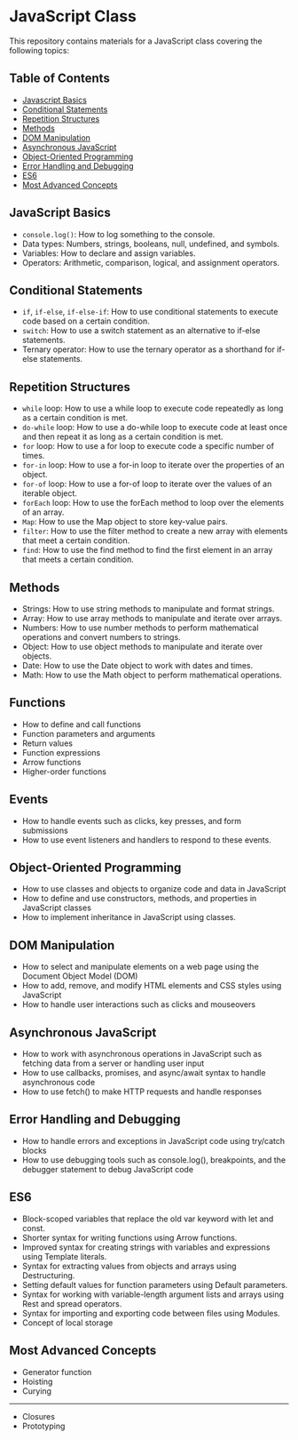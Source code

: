 # JavaScript Class

This repository contains materials for a JavaScript class covering the following topics:

## Table of Contents

- [Javascript Basics](#javascript-basics)
- [Conditional Statements](#conditional-statements)
- [Repetition Structures](#repetition-structures)
- [Methods](#methods)
- [DOM Manipulation](#dom-manipulation)
- [Asynchronous JavaScript](#asynchronous-javascript)
- [Object-Oriented Programming](#object-oriented-programming)
- [Error Handling and Debugging](#error-handling-and-debugging)
- [ES6](#es6)
- [Most Advanced Concepts](#most-advanced-concepts)

## JavaScript Basics

- `console.log()`: How to log something to the console.
- Data types: Numbers, strings, booleans, null, undefined, and symbols.
- Variables: How to declare and assign variables.
- Operators: Arithmetic, comparison, logical, and assignment operators.

## Conditional Statements

- `if`, `if-else`, `if-else-if`: How to use conditional statements to execute code based on a certain condition.
- `switch`: How to use a switch statement as an alternative to if-else statements.
- Ternary operator: How to use the ternary operator as a shorthand for if-else statements.

## Repetition Structures

- `while` loop: How to use a while loop to execute code repeatedly as long as a certain condition is met.
- `do-while` loop: How to use a do-while loop to execute code at least once and then repeat it as long as a certain condition is met.
- `for` loop: How to use a for loop to execute code a specific number of times.
- `for-in` loop: How to use a for-in loop to iterate over the properties of an object.
- `for-of` loop: How to use a for-of loop to iterate over the values of an iterable object.
- `forEach` loop: How to use the forEach method to loop over the elements of an array.
- `Map`: How to use the Map object to store key-value pairs.
- `filter`: How to use the filter method to create a new array with elements that meet a certain condition.
- `find`: How to use the find method to find the first element in an array that meets a certain condition.

## Methods

- Strings: How to use string methods to manipulate and format strings.
- Array: How to use array methods to manipulate and iterate over arrays.
- Numbers: How to use number methods to perform mathematical operations and convert numbers to strings.
- Object: How to use object methods to manipulate and iterate over objects.
- Date: How to use the Date object to work with dates and times.
- Math: How to use the Math object to perform mathematical operations.

## Functions

- How to define and call functions
- Function parameters and arguments
- Return values
- Function expressions
- Arrow functions
- Higher-order functions

## Events

- How to handle events such as clicks, key presses, and form submissions
- How to use event listeners and handlers to respond to these events.


## Object-Oriented Programming
- How to use classes and objects to organize code and data in JavaScript
- How to define and use constructors, methods, and properties in JavaScript classes
- How to implement inheritance in JavaScript using classes.

## DOM Manipulation

- How to select and manipulate elements on a web page using the Document Object Model (DOM)
- How to add, remove, and modify HTML elements and CSS styles using JavaScript
- How to handle user interactions such as clicks and mouseovers

## Asynchronous JavaScript

- How to work with asynchronous operations in JavaScript such as fetching data from a server or handling user input
- How to use callbacks, promises, and async/await syntax to handle asynchronous code
- How to use fetch() to make HTTP requests and handle responses

## Error Handling and Debugging
- How to handle errors and exceptions in JavaScript code using try/catch blocks
- How to use debugging tools such as console.log(), breakpoints, and the debugger statement to debug JavaScript code

## ES6
- Block-scoped variables that replace the old var keyword with let and const.
- Shorter syntax for writing functions using Arrow functions.
- Improved syntax for creating strings with variables and expressions using Template literals.
- Syntax for extracting values from objects and arrays using Destructuring.
- Setting default values for function parameters using Default parameters.
- Syntax for working with variable-length argument lists and arrays using Rest and spread operators.
- Syntax for importing and exporting code between files using Modules.
- Concept of local storage

## Most Advanced Concepts
- Generator function
- Hoisting 
- Curying

<hr/>


- Closures 
- Prototyping
